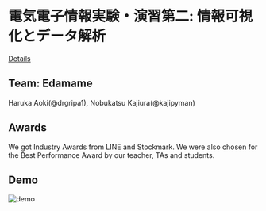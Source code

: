 # 電気電子情報実験・演習第二: 情報可視化とデータ解析 

[Details](http://yatani.jp/teaching/doku.php?id=2018infovislab:start)

## Team: Edamame
Haruka Aoki(@drgripa1), Nobukatsu Kajiura(@kajipyman)

## Awards
We got Industry Awards from LINE and Stockmark.
We were also chosen for the Best Performance Award by our teacher, TAs and students. 

## Demo
![demo](https://github.com/kajipyman/Infovis-Capstone-Project/blob/master/report/Edamame_demo.gif?raw=true)